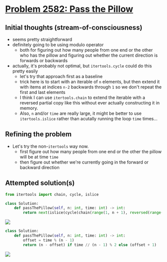 # [Problem 2582: Pass the Pillow](https://leetcode.com/problems/pass-the-pillow)

## Initial thoughts (stream-of-consciousness)

- seems pretty straightforward
- definitely going to be using modulo operator
  - both for figuring out how many people from one end or the other who has the pillow and figuring out whether the current direction is forwards or backwards
- actually, it's probably not optimal, but `itertools.cycle` could do this pretty easily
  - let's try that approach first as a baseline
  - trick here is to start with an iterable of `n` elements, but then extend it with items at indices `n-2` backwards through `1` so we don't repeat the first and last elements
  - I think I can use `itertools.chain` to extend the iterable with a reversed partial copy like this without ever actually constructing it in memory.
  - Also, `n` and/or `time` are really large, it might be better to use `itertools.islice` rather than acutally running the loop `time` times...

## Refining the problem

- Let's try the non-`itertools` way now.
  - first figure out how many people from one end or the other the pillow will be at time `time`
  - then figure out whether we're currently going in the forward or backward direction

## Attempted solution(s)

```python
from itertools import chain, cycle, islice

class Solution:
    def passThePillow(self, n: int, time: int) -> int:
        return next(islice(cycle(chain(range(1, n + 1), reversed(range(2, n)))), time, None))
```

![](https://github.com/paxtonfitzpatrick/leetcode-solutions/assets/26118297/07156d7a-fa66-49a7-b6fb-389acaf66907)

```python
class Solution:
    def passThePillow(self, n: int, time: int) -> int:
        offset = time % (n - 1)
        return (n - offset) if time // (n - 1) % 2 else (offset + 1)
```

![](https://github.com/paxtonfitzpatrick/leetcode-solutions/assets/26118297/a96a6dc1-0852-4d3b-8c60-d1c997aea142)
